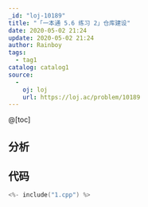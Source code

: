 ```yaml
---
_id: "loj-10189"
title: "「一本通 5.6 练习 2」仓库建设"
date: 2020-05-02 21:24
update: 2020-05-02 21:24
author: Rainboy
tags:
  - tag1
catalog: catalog1
source: 
  - 
    oj: loj
    url: https://loj.ac/problem/10189
---
```



@[toc]
## 分析



## 代码

```c
<%- include("1.cpp") %>
```
